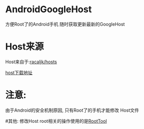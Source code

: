 # AndroidGoogleHost
方便Root了的Android手机 随时获取更新最新的GoogleHost

# Host来源
Host来自于:[racaljk/hosts](http://zh.wikipedia.com/wiki/Markdown)

[host下载地址](https://coding.net/u/scaffrey/p/hosts/git/raw/master/hosts)


# 注意:
由于Android的安全机制原因, 只有Root了的手机才能修改 Host文件

#其他:
修改Host root相关的操作使用的是[RootTool](https://github.com/Stericson/RootTools)



